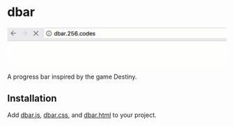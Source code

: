 
dbar
====

![](example.gif)

A progress bar inspired by the game Destiny.

Installation
------------

Add [dbar.js](src/dbar.js), [dbar.css](src/dbar.css), and [dbar.html](src/dbar.html) to your project.


